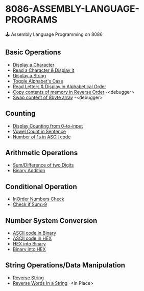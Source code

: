 # 8086-ASSEMBLY-LANGUAGE-PROGRAMS

 🕹️ Assembly Language Programming on 8086
 ## Basic Operations
 - [Display a Character](https://github.com/MubashraIftikhar/COAL/blob/main/Basic%20Operations/Input_Character.asm)
 - [Read a Character & Display it](https://github.com/MubashraIftikhar/COAL/blob/main/Basic%20Operations/Output_Character.asm)
 - [Display a String](https://github.com/MubashraIftikhar/COAL/blob/main/Basic%20Operations/Output_String.asm)
 - [Toggle Alphabet's Case]()
 - [Read Letters & Display in Alphabetical Order]()
 - [Copy contents of memory in Reverse Order](https://github.com/MubashraIftikhar/COAL/blob/main/Basic%20Operations/copy_debugger.docx) -<<debugger>debugger>
 - [Swap content of 8byte array](https://github.com/MubashraIftikhar/COAL/blob/main/Basic%20Operations/swap_debugger.docx) -<<debugger>debugger>
 ## Counting
 - [Display Counting from 0-to-input]()
 - [Vowel Count in Sentence]()
 - [Number of 1s in ASCII code]()
 ## Arithmetic Operations
 - [Sum/Difference of two Digits]()
 - [Binary Addition]()
 ## Conditional Operation
   - [InOrder Numbers Check]()
   - [Check if Sum>9]()
 ## Number System Conversion
 - [ASCII code in Binary]()
 - [ASCII code in HEX]()
 - [HEX into Binary]()
 - [Binary into HEX]()
 ## String Operations/Data Manipulation
 - [Reverse String]()
 - [Reverse Words In a String]() -<<debugger>In Place>
